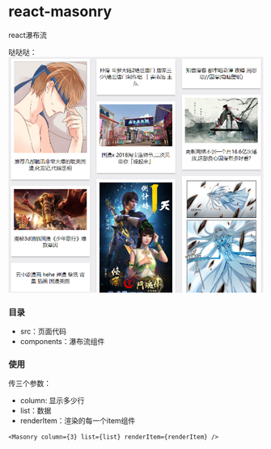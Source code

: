 # react-masonry

react瀑布流

哒哒哒：
![酱紫的](./readme.png)


### 目录
- src：页面代码
- components：瀑布流组件

### 使用

传三个参数：
- column: 显示多少行
- list：数据
- renderItem：渲染的每一个item组件

```
<Masonry column={3} list={list} renderItem={renderItem} />
```